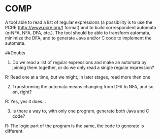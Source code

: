 # COMP
A tool able to read a list of regular expressions (a possibility is to use the PCRE (http://www.pcre.org/) format) and to build correspondent automata (e-NFA, NFA, DFA, etc.). The tool should be able to transform automata, minimize the DFA, and to generate Java and/or C code to implement the automata.

##Doubts
1. Do we read a list of regular expressions and make an automata by joining them together, or do we only read a single regular expression?

R: Read one at a time, but we might, in later stages, read more then one

2. Transforming the automata means changing from DFA to NFA, and so on, right?

R: Yes, yes it does...

3. Is there a way to, with only one program, generate both Java and C code?

R: The logic part of the program is the same, the code to generate is different.
